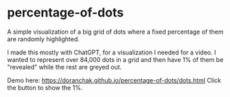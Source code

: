 # percentage-of-dots
A simple visualization of a big grid of dots where a fixed percentage of them are randomly highlighted.

I made this mostly with ChatGPT, for a visualization I needed for a video.  I wanted to represent over 84,000 dots in a grid and then have 1% of them be "revealed" while the rest are greyed out.

Demo here:  https://doranchak.github.io/percentage-of-dots/dots.html
Click the button to show the 1%.
